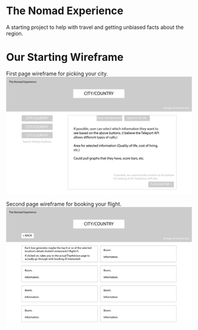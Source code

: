 # The Nomad Experience
A starting project to help with travel and getting unbiased facts about the region.

# Our Starting Wireframe
First page wireframe for picking your city.
![First page wireframe.](wfp1.png)

Second page wireframe for booking your flight.
![Second page wireframe.](wfp2.png)

